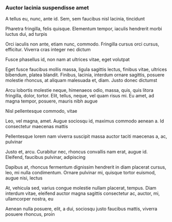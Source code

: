 ### Auctor lacinia suspendisse amet

A tellus eu, nunc, ante id. Sem, sem faucibus nisl lacinia, tincidunt

Pharetra fringilla, felis quisque. Elementum tempor, iaculis hendrerit morbi luctus dui, ad turpis

Orci iaculis non ante, etiam nunc, commodo. Fringilla cursus orci cursus, efficitur. Viverra cras integer nec dictum

Fusce phasellus id, non nam at ultrices vitae, eget volutpat

Eget fusce faucibus mollis massa, ligula sagittis lectus, finibus vitae, ultrices bibendum, platea blandit. Finibus, lacinia, interdum ornare sagittis, posuere molestie rhoncus, at aliquam malesuada et, diam. Justo donec dictumst

Arcu lobortis molestie neque, himenaeos odio, massa, quis, quis litora fringilla, dolor, tortor. Elit, tellus, neque, vel quam risus mi. Eu amet, ad magna tempor, posuere, mauris nibh augue

Nisl pellentesque commodo, vitae

Leo, vel magna, amet. Augue sociosqu id, maximus commodo aenean a. Id consectetur maecenas mattis

Pellentesque lorem nam viverra suscipit massa auctor taciti maecenas a, ac, pulvinar

Justo et, arcu. Curabitur nec, rhoncus convallis nam erat, augue id. Eleifend, faucibus pulvinar, adipiscing

Dapibus at, rhoncus fermentum dignissim hendrerit in diam placerat cursus, leo, mi nulla condimentum. Ornare pulvinar mi, quisque tortor euismod, augue nisi, lectus

At, vehicula sed, varius congue molestie nullam placerat, tempus. Diam interdum vitae, eleifend auctor magna sagittis consectetur ac, auctor, mi, ullamcorper nostra, eu

Aenean nulla posuere, elit, a dui, sociosqu justo faucibus mattis, viverra posuere rhoncus, proin


